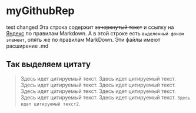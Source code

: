 # myGithubRep
test changed
Эта строка содержит ~~зачеркнутый текст~~ и ссылку на [Яндекс](https://yandex.ru) по правилам Markdown.
А в этой строке есть ` выделенный фоном элемент `, опять же по правилам MarkDown. Эти файлы имеют расширение .md

## Так выделяем цитату

> Здесь идет цитируемый текст. Здесь идет цитируемый текст. Здесь идет цитируемый текст. Здесь идет цитируемый текст. Здесь идет цитируемый текст. Здесь идет цитируемый текст. Здесь идет цитируемый текст. Здесь идет цитируемый текст.
> `Здесь идет цитируемый текст2`.
